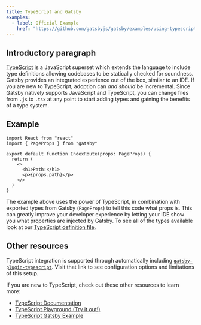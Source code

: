 ```yaml
---
title: TypeScript and Gatsby
examples:
  - label: Official Example
    href: "https://github.com/gatsbyjs/gatsby/examples/using-typescript"
---
```


## Introductory paragraph

[TypeScript](https://www.typescriptlang.org/) is a JavaScript superset which extends the language to include type definitions allowing codebases to be statically checked for soundness. Gatsby provides an integrated experience out of the box, similar to an IDE. If you are new to TypeScript, adoption can _and should_ be incremental. Since Gatsby natively supports JavaScript and TypeScript, you can change files from `.js` to `.tsx` at any point to start adding types and gaining the benefits of a type system.

## Example

```tsx:title=src/pages/index.tsx
import React from "react"
import { PageProps } from "gatsby"

export default function IndexRoute(props: PageProps) {
  return (
    <>
      <h1>Path:</h1>
      <p>{props.path}</p>
    </>
  )
}
```

The example above uses the power of TypeScript, in combination with exported types from Gatsby (`PageProps`) to tell this code what props is. This can greatly improve your developer experience by letting your IDE show you what properties are injected by Gatsby. To see all of the types available look at our [TypeScript definition file](https://github.com/gatsbyjs/gatsby/blob/master/packages/gatsby/index.d.ts).

## Other resources

TypeScript integration is supported through automatically including [`gatsby-plugin-typescript`](/plugins/gatsby-plugin-typescript/). Visit that link to see configuration options and limitations of this setup.

If you are new to TypeScript, check out these other resources to learn more:

- [TypeScript Documentation](https://www.typescriptlang.org/docs/handbook/basic-types.html)
- [TypeScript Playground (Try it out!)](https://www.typescriptlang.org/play/index.html)
- [TypeScript Gatsby Example](https://using-typescript.gatsbyjs.org/)
